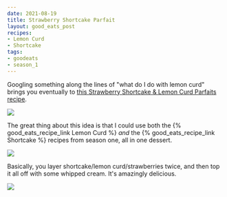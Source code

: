 ```yaml
---
date: 2021-08-19
title: Strawberry Shortcake Parfait
layout: good_eats_post
recipes:
- Lemon Curd
- Shortcake
tags:
- goodeats
- season_1
---
```


Googling something along the lines of "what do I do with lemon curd" brings you
eventually to [this Strawberry Shortcake & Lemon Curd Parfaits recipe](https://www.therisingspoon.com/2016/07/strawberry-shortcake-lemon-curd-parfait.html).

<a href="https://photos.google.com/share/AF1QipMHIz7Pm-kIpRUhE9VkWVn-m394dKRKFkZoFNaIFwmu0w42rl_7eTGxPr3QaFEaXw/photo/AF1QipPIl92s2Qt_SNXrmZF48D8w_hbU1nkjbNyMd5Cz?key=V25lYkxNdzB2R0I5SHVPWmc5cDhDTVUtUkZWcXNR"><img src="https://lh3.googleusercontent.com/pw/AM-JKLXKC8rFsH--DTejUITV5-1bkOn2OFAtWVflhorE6LVkik8qk8wAzpWcpWXC_1vbVJs-p5QF6xHzU6hh4v2jYOKJdPZZaOuKNEqvBryhRTS5op2VGFyDok82RGw3Rr7Ik2b-0A8w0iUObaTTedxI37AU=w500-no" /></a>

The great thing about this idea is that I could use both the
{% good_eats_recipe_link Lemon Curd %} _and_ the {% good_eats_recipe_link Shortcake %}
recipes from season one, all in one dessert.

<a href="https://photos.google.com/share/AF1QipMHIz7Pm-kIpRUhE9VkWVn-m394dKRKFkZoFNaIFwmu0w42rl_7eTGxPr3QaFEaXw/photo/AF1QipP0x1a970JUG4o4AW5pvXnrj6UIWlWZTD3TODHG?key=V25lYkxNdzB2R0I5SHVPWmc5cDhDTVUtUkZWcXNR"><img src="https://lh3.googleusercontent.com/pw/AM-JKLUGKPeEupqyIIzNGIgSd9oDHWWQbc9nxTDCVSxsYkeel5DpD2yNvrU7-xDjK8Jw1Yn0ue8mR14vPO3ftYAiAhgl7R7nhcbqHpNmGW1fjCdcjwFLTSiPE6v-z3cFHpWlboMmXlc07iokbXMyD6UToacs=w500-no" /></a>

Basically, you layer shortcake/lemon curd/strawberries twice, and then top it all
off with some whipped cream. It's amazingly delicious.

<a href="https://photos.google.com/share/AF1QipMHIz7Pm-kIpRUhE9VkWVn-m394dKRKFkZoFNaIFwmu0w42rl_7eTGxPr3QaFEaXw/photo/AF1QipMJsMynf0JBm-9Bw0QS_jozfcwwGzlc5Yw4ZAy3?key=V25lYkxNdzB2R0I5SHVPWmc5cDhDTVUtUkZWcXNR"><img src="https://lh3.googleusercontent.com/pw/AM-JKLU4eh6IhuaZ1dv0et2p1QH4wov7Rb2js-cevFnekA3xl6fQjTD7PogWqsnwW8WnDtOrg9xunN8wqctii9v4lKNgrtEmOQKnexIyTbsWAQbxoGV4SfgtwqpinSA7LkjK3Mz_pjcNMKugizBdlgBPebkJ=w500-no" /></a>
